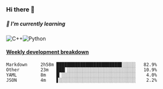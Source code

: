 ### Hi there 👋

##### 🌱 I’m currently learning

![C++](https://img.shields.io/badge/-C++-00599C?style=flat-square&logo=c)![Python](https://img.shields.io/badge/-Python-black?style=flat-square&logo=Python)


<!-- waka-box start -->
#### <a href="https://gist.github.com/bf274261b4c8553e17fc709dfc3cfa97" target="_blank">Weekly development breakdown</a>
```text
Markdown  	 2h58m ████████████████████████▊░░░░░   82.9% 
Other     	 23m   ███▎░░░░░░░░░░░░░░░░░░░░░░░░░░   10.9% 
YAML      	 8m    █▏░░░░░░░░░░░░░░░░░░░░░░░░░░░░    4.0% 
JSON      	 4m    ▋░░░░░░░░░░░░░░░░░░░░░░░░░░░░░    2.2% 
```
<!-- Powered by https://github.com/YouEclipse/waka-box-go . -->
<!-- waka-box end -->



<!--
**KomoreKalu/KomoreKalu** is a ✨ _special_ ✨ repository because its `README.md` (this file) appears on your GitHub profile.

Here are some ideas to get you started:

- 🔭 I’m currently working on ...
- 🌱 I’m currently learning ...
- 👯 I’m looking to collaborate on ...
- 🤔 I’m looking for help with ...
- 💬 Ask me about ...
- 📫 How to reach me: ...
- 😄 Pronouns: ...
- ⚡ Fun fact: ...
-->
